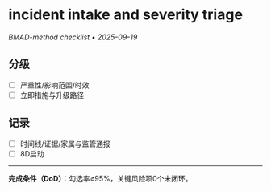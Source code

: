 # incident intake and severity triage

_BMAD-method checklist • 2025-09-19_

## 分级

- [ ] 严重性/影响范围/时效
- [ ] 立即措施与升级路径

## 记录

- [ ] 时间线/证据/家属与监管通报
- [ ] 8D启动

---

**完成条件（DoD）**：勾选率≥95%，关键风险项0个未闭环。
